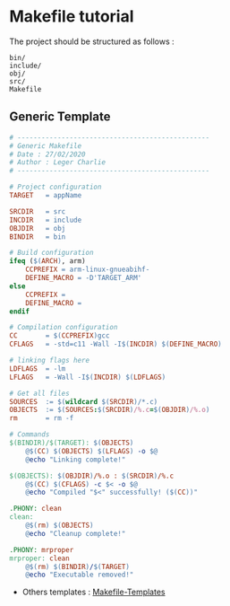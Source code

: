 # Makefile tutorial

The project should be structured as follows :
```shell
bin/  
include/  
obj/  
src/  
Makefile  
```

## Generic Template

```Makefile
# ------------------------------------------------
# Generic Makefile
# Date : 27/02/2020
# Author : Leger Charlie
# ------------------------------------------------

# Project configuration
TARGET   = appName

SRCDIR   = src
INCDIR	 = include
OBJDIR   = obj
BINDIR   = bin

# Build configuration
ifeq ($(ARCH), arm)
	CCPREFIX = arm-linux-gnueabihf-
	DEFINE_MACRO = -D'TARGET_ARM'
else
	CCPREFIX =
	DEFINE_MACRO = 
endif

# Compilation configuration
CC       = $(CCPREFIX)gcc
CFLAGS   = -std=c11 -Wall -I$(INCDIR) $(DEFINE_MACRO)

# linking flags here
LDFLAGS	 = -lm
LFLAGS   = -Wall -I$(INCDIR) $(LDFLAGS)

# Get all files
SOURCES  := $(wildcard $(SRCDIR)/*.c)
OBJECTS  := $(SOURCES:$(SRCDIR)/%.c=$(OBJDIR)/%.o)
rm       = rm -f

# Commands
$(BINDIR)/$(TARGET): $(OBJECTS)
	@$(CC) $(OBJECTS) $(LFLAGS) -o $@
	@echo "Linking complete!"

$(OBJECTS): $(OBJDIR)/%.o : $(SRCDIR)/%.c
	@$(CC) $(CFLAGS) -c $< -o $@
	@echo "Compiled "$<" successfully! ($(CC))"

.PHONY: clean
clean:
	@$(rm) $(OBJECTS)
	@echo "Cleanup complete!"

.PHONY: mrproper
mrproper: clean
	@$(rm) $(BINDIR)/$(TARGET)
	@echo "Executable removed!"
```

- Others templates : [Makefile-Templates](https://github.com/TheNetAdmin/Makefile-Templates)
